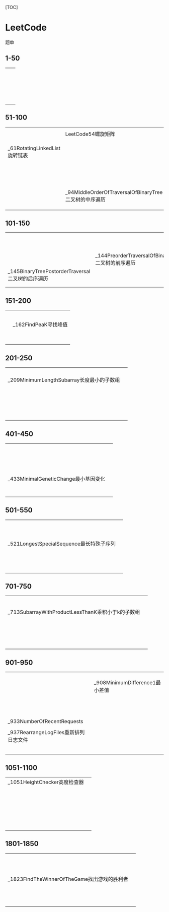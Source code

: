 [TOC]



# LeetCode

题单



## 1-50

|      |      |
| ---- | ---- |
|      |      |
|      |      |
|      |      |
|      |      |
|      |      |
|      |      |
|      |      |
|      |      |
|      |      |
|      |      |
|      |      |
|      |      |
|      |      |
|      |      |
|      |      |
|      |      |
|      |      |
|      |      |
|      |      |





## 51-100

|                               |                                                       |
| ----------------------------- | ----------------------------------------------------- |
|                               |                                                       |
|                               | LeetCode54螺旋矩阵                                    |
|                               |                                                       |
|                               |                                                       |
|                               |                                                       |
| _61RotatingLinkedList旋转链表 |                                                       |
|                               |                                                       |
|                               |                                                       |
|                               |                                                       |
|                               |                                                       |
|                               |                                                       |
|                               |                                                       |
|                               |                                                       |
|                               |                                                       |
|                               |                                                       |
|                               |                                                       |
|                               |                                                       |
|                               |                                                       |
|                               |                                                       |
|                               |                                                       |
|                               |                                                       |
|                               | _94MiddleOrderOfTraversalOfBinaryTree二叉树的中序遍历 |
|                               |                                                       |
|                               |                                                       |
|                               |                                                       |





## 101-150

|                                                  |                                                   |
| ------------------------------------------------ | ------------------------------------------------- |
|                                                  |                                                   |
|                                                  |                                                   |
|                                                  |                                                   |
|                                                  |                                                   |
|                                                  |                                                   |
|                                                  |                                                   |
|                                                  |                                                   |
|                                                  |                                                   |
|                                                  |                                                   |
|                                                  |                                                   |
|                                                  | _144PreorderTraversalOfBinaryTree二叉树的前序遍历 |
| _145BinaryTreePostorderTraversal二叉树的后序遍历 |                                                   |
|                                                  |                                                   |
|                                                  |                                                   |







## 151-200

|      |                      |
| ---- | -------------------- |
|      |                      |
|      |                      |
|      |                      |
|      |                      |
|      |                      |
|      | _162FindPeaK寻找峰值 |
|      |                      |
|      |                      |
|      |                      |
|      |                      |
|      |                      |
|      |                      |
|      |                      |
|      |                      |



## 201-250

|                                           |      |
| ----------------------------------------- | ---- |
|                                           |      |
|                                           |      |
|                                           |      |
|                                           |      |
| _209MinimumLengthSubarray长度最小的子数组 |      |
|                                           |      |
|                                           |      |
|                                           |      |
|                                           |      |
|                                           |      |
|                                           |      |
|                                           |      |
|                                           |      |
|                                           |      |
|                                           |      |
|                                           |      |
|                                           |      |
|                                           |      |
|                                           |      |
|                                           |      |
|                                           |      |
|                                           |      |
|                                           |      |
|                                           |      |



## 401-450

|                                      |      |
| ------------------------------------ | ---- |
|                                      |      |
|                                      |      |
|                                      |      |
|                                      |      |
|                                      |      |
|                                      |      |
|                                      |      |
|                                      |      |
|                                      |      |
|                                      |      |
|                                      |      |
|                                      |      |
|                                      |      |
|                                      |      |
|                                      |      |
|                                      |      |
| _433MinimalGeneticChange最小基因变化 |      |
|                                      |      |
|                                      |      |
|                                      |      |
|                                      |      |
|                                      |      |
|                                      |      |
|                                      |      |



## 501-550

|                                          |      |
| ---------------------------------------- | ---- |
|                                          |      |
|                                          |      |
|                                          |      |
|                                          |      |
|                                          |      |
|                                          |      |
|                                          |      |
|                                          |      |
|                                          |      |
|                                          |      |
| _521LongestSpecialSequence最长特殊子序列 |      |
|                                          |      |
|                                          |      |
|                                          |      |
|                                          |      |
|                                          |      |
|                                          |      |
|                                          |      |
|                                          |      |
|                                          |      |
|                                          |      |
|                                          |      |
|                                          |      |
|                                          |      |











## 701-750

|                                                   |      |
| ------------------------------------------------- | ---- |
|                                                   |      |
|                                                   |      |
|                                                   |      |
|                                                   |      |
|                                                   |      |
|                                                   |      |
| _713SubarrayWithProductLessThanK乘积小于k的子数组 |      |
|                                                   |      |
|                                                   |      |
|                                                   |      |
|                                                   |      |
|                                                   |      |
|                                                   |      |
|                                                   |      |
|                                                   |      |
|                                                   |      |
|                                                   |      |
|                                                   |      |
|                                                   |      |
|                                                   |      |
|                                                   |      |
|                                                   |      |
|                                                   |      |
|                                                   |      |



## 901-950

|                                       |                                |
| ------------------------------------- | ------------------------------ |
|                                       |                                |
|                                       |                                |
|                                       |                                |
|                                       | _908MinimumDifference1最小差值 |
|                                       |                                |
|                                       |                                |
|                                       |                                |
|                                       |                                |
|                                       |                                |
|                                       |                                |
|                                       |                                |
|                                       |                                |
|                                       |                                |
|                                       |                                |
|                                       |                                |
|                                       |                                |
| _933NumberOfRecentRequests            |                                |
|                                       |                                |
| _937RearrangeLogFiles重新排列日志文件 |                                |
|                                       |                                |
|                                       |                                |
|                                       |                                |
|                                       |                                |
|                                       |                                |



## 1051-1100

|                              |      |
| ---------------------------- | ---- |
| _1051HeightChecker高度检查器 |      |
|                              |      |
|                              |      |
|                              |      |
|                              |      |
|                              |      |
|                              |      |
|                              |      |
|                              |      |
|                              |      |
|                              |      |
|                              |      |
|                              |      |
|                              |      |
|                              |      |
|                              |      |
|                              |      |
|                              |      |
|                              |      |
|                              |      |
|                              |      |
|                              |      |
|                              |      |
|                              |      |





## 1801-1850

|                                             |      |
| ------------------------------------------- | ---- |
|                                             |      |
|                                             |      |
|                                             |      |
|                                             |      |
|                                             |      |
|                                             |      |
|                                             |      |
|                                             |      |
|                                             |      |
|                                             |      |
|                                             |      |
| _1823FindTheWinnerOfTheGame找出游戏的胜利者 |      |
|                                             |      |
|                                             |      |
|                                             |      |
|                                             |      |
|                                             |      |
|                                             |      |
|                                             |      |
|                                             |      |
|                                             |      |
|                                             |      |
|                                             |      |
|                                             |      |

